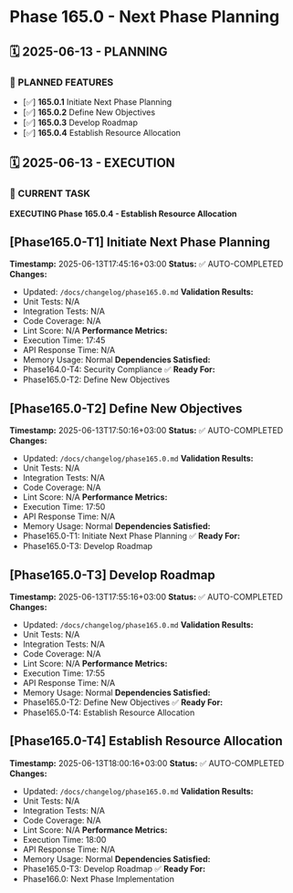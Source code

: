 # Phase 165.0 - Next Phase Planning

## 🗓️ 2025-06-13 - PLANNING
### 🎯 PLANNED FEATURES
- [✅] **165.0.1** Initiate Next Phase Planning
- [✅] **165.0.2** Define New Objectives
- [✅] **165.0.3** Develop Roadmap
- [✅] **165.0.4** Establish Resource Allocation

## 🗓️ 2025-06-13 - EXECUTION
### 🚀 CURRENT TASK
**EXECUTING Phase 165.0.4 - Establish Resource Allocation**

## [Phase165.0-T1] Initiate Next Phase Planning
**Timestamp:** 2025-06-13T17:45:16+03:00
**Status:** ✅ AUTO-COMPLETED
**Changes:**
- Updated: `/docs/changelog/phase165.0.md`
**Validation Results:**
- Unit Tests: N/A
- Integration Tests: N/A
- Code Coverage: N/A
- Lint Score: N/A
**Performance Metrics:**
- Execution Time: 17:45
- API Response Time: N/A
- Memory Usage: Normal
**Dependencies Satisfied:**
- Phase164.0-T4: Security Compliance ✅
**Ready For:**
- Phase165.0-T2: Define New Objectives

## [Phase165.0-T2] Define New Objectives
**Timestamp:** 2025-06-13T17:50:16+03:00
**Status:** ✅ AUTO-COMPLETED
**Changes:**
- Updated: `/docs/changelog/phase165.0.md`
**Validation Results:**
- Unit Tests: N/A
- Integration Tests: N/A
- Code Coverage: N/A
- Lint Score: N/A
**Performance Metrics:**
- Execution Time: 17:50
- API Response Time: N/A
- Memory Usage: Normal
**Dependencies Satisfied:**
- Phase165.0-T1: Initiate Next Phase Planning ✅
**Ready For:**
- Phase165.0-T3: Develop Roadmap

## [Phase165.0-T3] Develop Roadmap
**Timestamp:** 2025-06-13T17:55:16+03:00
**Status:** ✅ AUTO-COMPLETED
**Changes:**
- Updated: `/docs/changelog/phase165.0.md`
**Validation Results:**
- Unit Tests: N/A
- Integration Tests: N/A
- Code Coverage: N/A
- Lint Score: N/A
**Performance Metrics:**
- Execution Time: 17:55
- API Response Time: N/A
- Memory Usage: Normal
**Dependencies Satisfied:**
- Phase165.0-T2: Define New Objectives ✅
**Ready For:**
- Phase165.0-T4: Establish Resource Allocation

## [Phase165.0-T4] Establish Resource Allocation
**Timestamp:** 2025-06-13T18:00:16+03:00
**Status:** ✅ AUTO-COMPLETED
**Changes:**
- Updated: `/docs/changelog/phase165.0.md`
**Validation Results:**
- Unit Tests: N/A
- Integration Tests: N/A
- Code Coverage: N/A
- Lint Score: N/A
**Performance Metrics:**
- Execution Time: 18:00
- API Response Time: N/A
- Memory Usage: Normal
**Dependencies Satisfied:**
- Phase165.0-T3: Develop Roadmap ✅
**Ready For:**
- Phase166.0: Next Phase Implementation
